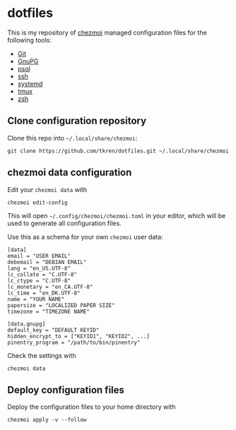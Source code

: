 # dotfiles

This is my repository of [chezmoi](https://www.chezmoi.io/) managed
configuration files for the following tools:

- [Git](https://git-scm.com/)
- [GnuPG](https://gnupg.org/)
- [psql](https://www.postgresql.org/docs/current/app-psql.html)
- [ssh](https://openssh.com/)
- [systemd](https://systemd.io/)
- [tmux](https://tmux.github.io/)
- [zsh](https://www.zsh.org/)

## Clone configuration repository

Clone this repo into `~/.local/share/chezmoi`:

```
git clone https://github.com/tkren/dotfiles.git ~/.local/share/chezmoi
```

## chezmoi data configuration

Edit your `chezmoi data` with

```
chezmoi edit-config
```

This will open `~/.config/chezmoi/chezmoi.toml` in your editor, which
will be used to generate all configuration files.

Use this as a schema for your own `chezmoi` user data:

```
[data]
email = "USER EMAIL"
debemail = "DEBIAN EMAIL"
lang = "en_US.UTF-8"
lc_collate = "C.UTF-8"
lc_ctype = "C.UTF-8"
lc_monetary = "en_CA.UTF-8"
lc_time = "en_DK.UTF-8"
name = "YOUR NAME"
papersize = "LOCALIZED PAPER SIZE"
timezone = "TIMEZONE NAME"

[data.gnupg]
default_key = "DEFAULT KEYID"
hidden_encrypt_to = ["KEYID1", "KEYID2", ...]
pinentry_program = "/path/to/bin/pinentry"
```

Check the settings with

```
chezmoi data
```


## Deploy configuration files

Deploy the configuration files to your home directory with

```
chezmoi apply -v --follow
```
